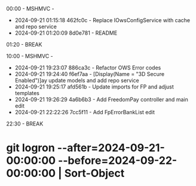 ﻿00:00 - MSHMVC - 

- 2024-09-21 01:15:18 462fc0c - Replace IOwsConfigService with cache and repo service
- 2024-09-21 01:20:09 8d0e781 - README

01:20 - BREAK

10:00 - MSHMVC - 
- 2024-09-21 19:23:07 886ca3c - Refactor OWS Error codes
- 2024-09-21 19:24:40 f6ef7aa - [Display(Name = "3D Secure Enabled")]ay update models and add repo service
- 2024-09-21 19:25:17 afd561b - Update imports for FP and adjust templates
- 2024-09-21 19:26:29 4a6b6b3 - Add FreedomPay controller and main edit
- 2024-09-21 22:22:26 7cc5f11 - Add FpErrorBankList edit

22:30 - BREAK

# git logron --after=2024-09-21-00:00:00 --before=2024-09-22-00:00:00 | Sort-Object
